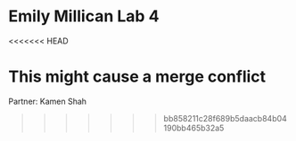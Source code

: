 # Emily Millican Lab 4
<<<<<<< HEAD

This might cause a merge conflict
=======
Partner:
Kamen Shah
>>>>>>> bb858211c28f689b5daacb84b04190bb465b32a5
